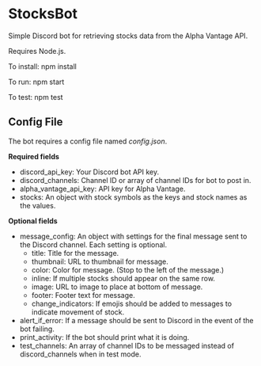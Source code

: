 # StocksBot
Simple Discord bot for retrieving stocks data from the Alpha Vantage API.

Requires Node.js.

To install: npm install

To run: npm start

To test: npm test

## Config File
The bot requires a config file named *config.json*.

**Required fields**
- discord_api_key: Your Discord bot API key.
- discord_channels: Channel ID or array of channel IDs for bot to post in.
- alpha_vantage_api_key: API key for Alpha Vantage.
- stocks: An object with stock symbols as the keys and stock names as the values.

**Optional fields**
- message_config: An object with settings for the final message sent to the Discord channel. Each setting is optional.
  - title: Title for the message.
  - thumbnail: URL to thumbnail for message.
  - color: Color for message. (Stop to the left of the message.)
  - inline: If multiple stocks should appear on the same row.
  - image: URL to image to place at bottom of message.
  - footer: Footer text for message.
  - change_indicators: If emojis should be added to messages to indicate movement of stock.
- alert_if_error: If a message should be sent to Discord in the event of the bot failing.
- print_activity: If the bot should print what it is doing.
- test_channels: An array of channel IDs to be messaged instead of discord_channels when in test mode.
